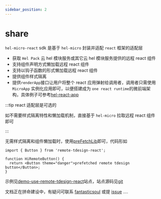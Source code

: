 ```yaml
---
sidebar_position: 2
---
```


# share

`hel-micro-react` sdk 是基于 `hel-micro` 封装并适配 `react` 框架的适配层

- 获取 `Hel Pack` 云 hel 模块服务或其它云 hel 模块服务提供的远程 react 组件
- 支持组件声明方式懒加载远程 react 组件
- 支持以钩子函数的形式懒加载远程 react 组件
- 提供组件样式隔离
- 提供`renderApp`接口让用户将整个 react 应用弹射给调用者，调用者只需使用 `MicroApp` 实例化应用即可，以便搭建成为 `one react runtime`的微前端架构，具体例子可参考[hel-react-app](https://www.to-be-added.com/coming-soon)

:::tip react 适配层是可选的

如不需要样式隔离特性和懒加载机制，直接基于 `hel-micro` 拉取远程 react 组件即可

:::

无需样式隔离和组件懒加载时，使用[preFetchLib](/docs/api/hel-micro/prefetch-lib#基础用法)即可，代码形如

```tsx
import { Button } from 'remote-tdesign-react';

function HiRemoteButton() {
  return <Button theme="danger">prefetched remote tdesign button</Button>;
}
```

示例见[demo-use-remote-tdesign-react](https://www.to-be-added.com/coming-soon)站点，站点源码见[git](https://www.to-be-added.com/coming-soon)

文档正在拼命建设中，有疑问可联系 [fantasticsoul](https://github.com/fantasticsoul) 或提 [issue](https://github.com/tnfe/hel/issues) ....
